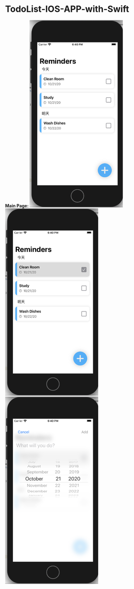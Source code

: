 # TodoList-IOS-APP-with-Swift

<strong> Main Page: </strong>
<strong> </strong>
<img src="https://github.com/JinLi97/TodoList-IOS-APP-with-Swift/blob/main/images/Main%20Page.png" width="60%" height="60%">
<strong> </strong>
<img src="https://github.com/JinLi97/TodoList-IOS-APP-with-Swift/blob/main/images/Choose%20Item.png" width="60%" height="60%">
<strong> </strong>
<img src="https://github.com/JinLi97/TodoList-IOS-APP-with-Swift/blob/main/images/Add%20or%20Update%20Item.png" width="60%" height="60%">
